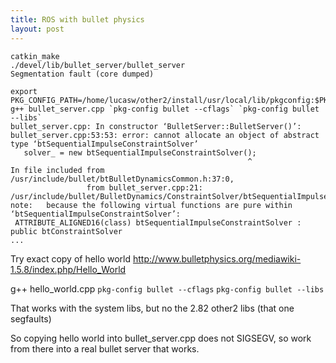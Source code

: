 ```yaml
---
title: ROS with bullet physics
layout: post
---
```




```
catkin_make
./devel/lib/bullet_server/bullet_server 
Segmentation fault (core dumped)

export PKG_CONFIG_PATH=/home/lucasw/other2/install/usr/local/lib/pkgconfig:$PKG_CONFIG_PATH
g++ bullet_server.cpp `pkg-config bullet --cflags` `pkg-config bullet --libs`
bullet_server.cpp: In constructor ‘BulletServer::BulletServer()’:
bullet_server.cpp:53:53: error: cannot allocate an object of abstract type ‘btSequentialImpulseConstraintSolver’
   solver_ = new btSequentialImpulseConstraintSolver();
                                                     ^
In file included from /usr/include/bullet/btBulletDynamicsCommon.h:37:0,
                 from bullet_server.cpp:21:
/usr/include/bullet/BulletDynamics/ConstraintSolver/btSequentialImpulseConstraintSolver.h:32:28: note:   because the following virtual functions are pure within ‘btSequentialImpulseConstraintSolver’:
 ATTRIBUTE_ALIGNED16(class) btSequentialImpulseConstraintSolver : public btConstraintSolver
...
```

Try exact copy of hello world http://www.bulletphysics.org/mediawiki-1.5.8/index.php/Hello_World

g++ hello_world.cpp `pkg-config bullet --cflags` `pkg-config bullet --libs`

That works with the system libs, but no the 2.82 other2 libs (that one segfaults)

So copying hello world into bullet_server.cpp does not SIGSEGV, so work from there into a real bullet server that works.

